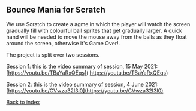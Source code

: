 ## Bounce Mania for Scratch

We use Scratch to create a agme in which the player will watch the screen gradually fill with colourful ball sprites that get gradually larger.  A quick hand will be needed to move the mouse away from the balls as they float around the screen, otherwise it's Game Over!.

The project is split over two sessions.

Session 1: this is the video summary of session, 15 May 2021: [https://youtu.be/TBaYaRxQEqs]( https://youtu.be/TBaYaRxQEqs)

Session 2: this is the video summary of session, 4 June 2021: [https://youtu.be/CVwza32I3l0](https://youtu.be/CVwza32I3l0)

[Back to index](README.md)